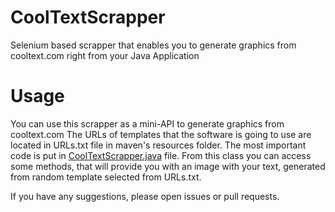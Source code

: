 # CoolTextScrapper
Selenium based scrapper that enables you to generate graphics from cooltext.com right from your Java Application

# Usage

You can use this scrapper as a mini-API to generate graphics from cooltext.com The URLs of templates that the software is going to use are located in URLs.txt file in maven's resources folder. The most important code is put in [CoolTextScrapper.java](https://github.com/komp15/CoolTextScrapper/blob/main/CoolTextScrapper/src/main/java/scrapper/CoolTextScrapper.java) file. From this class you can access some methods, that will provide you with an image with your text, generated from random template selected from URLs.txt.

If you have any suggestions, please open issues or pull requests.

